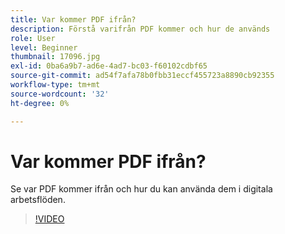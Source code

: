 ```yaml
---
title: Var kommer PDF ifrån?
description: Förstå varifrån PDF kommer och hur de används
role: User
level: Beginner
thumbnail: 17096.jpg
exl-id: 0ba6a9b7-ad6e-4ad7-bc03-f60102cdbf65
source-git-commit: ad54f7afa78b0fbb31eccf455723a8890cb92355
workflow-type: tm+mt
source-wordcount: '32'
ht-degree: 0%

---
```


# Var kommer PDF ifrån?

Se var PDF kommer ifrån och hur du kan använda dem i digitala arbetsflöden.

>[!VIDEO](https://video.tv.adobe.com/v/17096?quality=12&learn=on&hidetitle=true)
